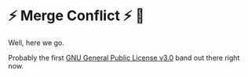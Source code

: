 # :zap: Merge Conflict :zap: :metal:

Well, here we go.

Probably the first [GNU General Public License v3.0](https://www.gnu.org/licenses/gpl-3.0.en.html) band out there right now.
